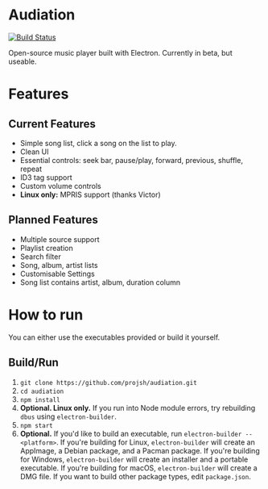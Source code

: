 # Audiation
[![Build Status](https://travis-ci.org/projsh/audiation.svg?branch=master)](https://travis-ci.org/projsh/audiation)

Open-source music player built with Electron. Currently in beta, but useable.

# Features
## Current Features
  - Simple song list, click a song on the list to play.
  - Clean UI
  - Essential controls: seek bar, pause/play, forward, previous, shuffle, repeat
  - ID3 tag support
  - Custom volume controls
  - **Linux only:** MPRIS support (thanks Victor)

## Planned Features
  - Multiple source support
  - Playlist creation
  - Search filter
  - Song, album, artist lists
  - Customisable Settings
  - Song list contains artist, album, duration column
  
# How to run
You can either use the executables provided or build it yourself.

## Build/Run
  1. `git clone https://github.com/projsh/audiation.git`
  2. `cd audiation`
  3. `npm install`
  4. **Optional. Linux only.** If you run into Node module errors, try rebuilding `dbus` using `electron-builder`.
  5. `npm start`
  6. **Optional.** If you'd like to build an executable, run `electron-builder --<platform>`. If you're building for Linux, `electron-builder` will create an AppImage, a Debian package, and a Pacman package. If you're building for Windows, `electron-builder` will create an installer and a portable executable. If you're building for macOS, `electron-builder` will create a DMG file. If you want to build other package types, edit `package.json`.
